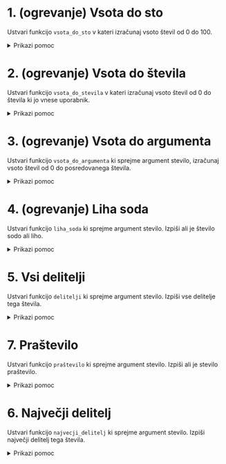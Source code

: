 # 1. (ogrevanje) Vsota do sto

Ustvari funkcijo `vsota_do_sto` v kateri izračunaj vsoto števil od 0 do 100.


<details>

<summary>Prikazi pomoc</summary>

```python
def funkcija():
  print("Hello")

# Neskoncna zanka
while (True):
	print("Hello")

# Pogojna zanka if, elif, else
if (True):
	print("True")
```

</details>


# 2. (ogrevanje) Vsota do števila

Ustvari funkcijo `vsota_do_stevila` v kateri izračunaj vsoto števil od 0 do števila ki jo vnese uporabnik.


<details>

<summary>Prikazi pomoc</summary>

```python
def funkcija():
  print("Hello")

while (True):
	print("Hello")

if (True):
	print("True")

input("Vnesi text")
int("234")
```

</details>


# 3. (ogrevanje) Vsota do argumenta

Ustvari funkcijo `vsota_do_argumenta` ki sprejme argument stevilo, izračunaj vsoto števil od 0 do posredovanega števila.

<details>

<summary>Prikazi pomoc</summary>

```python
def funkcija():
  print("Hello")

while (True):
	print("Hello")

if (True):
	print("True")

input("Vnesi text")
int("234")
```

</details>

# 4. (ogrevanje) Liha soda

Ustvari funkcijo `liha_soda` ki sprejme argument stevilo. Izpiši ali je število sodo ali liho.

<details>

<summary>Prikazi pomoc</summary>

```python
def funkcija():
  print("Hello")

while (True):
	print("Hello")

if (True):
	print("True")

input("Vnesi text")
int("234")
```

</details>

# 5. Vsi delitelji

Ustvari funkcijo `delitelji` ki sprejme argument stevilo. Izpiši vse delitelje tega števila.


<details>

<summary>Prikazi pomoc</summary>

```python
def funkcija():
  print("Hello")

while (True):
	print("Hello")

if (True):
	print("True")

input("Vnesi text")
int("234")
```

</details>

# 7. Praštevilo

Ustvari funkcijo `praštevilo` ki sprejme argument stevilo. Izpiši ali je stevilo praštevilo.


<details>

<summary>Prikazi pomoc</summary>

```python
def funkcija():
  print("Hello")

while (True):
	print("Hello")

if (True):
	print("True")

input("Vnesi text")
int("234")
```

</details>

# 6. Največji delitelj

Ustvari funkcijo `najvecji_delitelj` ki sprejme argument stevilo. Izpiši največji delitelj tega števila.


<details>

<summary>Prikazi pomoc</summary>

```python
def funkcija():
  print("Hello")

while (True):
	print("Hello")

if (True):
	print("True")

input("Vnesi text")
int("234")
```

</details>
